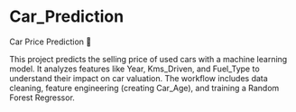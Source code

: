 # Car_Prediction


Car Price Prediction 🚗

This project predicts the selling price of used cars with a machine learning model. It analyzes features like Year, Kms_Driven, and Fuel_Type to understand their impact on car valuation. The workflow includes data cleaning, feature engineering (creating Car_Age), and training a Random Forest Regressor. 
